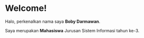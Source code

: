 # Welcome!

Halo, perkenalkan nama saya **Boby Darmawan**.

Saya merupakan **Mahasiswa** Jurusan Sistem Informasi tahun ke-3.


